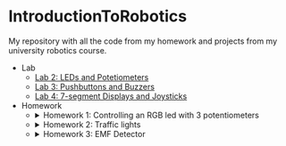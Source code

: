 # IntroductionToRobotics
My repository with all the code from my homework and projects from my university robotics course. 

- Lab
  - [Lab 2: LEDs and Potetiometers](/Lab/Lab%202)
  - [Lab 3: Pushbuttons and Buzzers](/Lab/Lab%203)
  - [Lab 4: 7-segment Displays and Joysticks](/Lab/Lab%204)
- Homework 
  - <details>
    <summary>Homework 1: Controlling an RGB led with 3 potentiometers</summary>
    <ol>
      <li> <b>Code:</b> <a href="/Homework/Homework_1.ino">Homework_1.ino</a></li>
      <li> <b>Technical Task:</b> Use a separate potentiometer in controlling each of the color of the RGB led. The control must be done with digital electronics (aka you must read the value of the potentiometer with Arduino, and write a mapped value to each of the pins connected to the led.</li>
      <li> <b>Coding task:</b> Coding style is of utmost importance. You must have a perfectly clean code in order to receive the maximum grade. Keep in mind that magic numbers are not accepted, although you might see them in the lab (as a trade-off for speed). Remember to be consistent in your style, check the style guide and the provided style document and use correct spacing.</li>
      <li> <b>Video:</b> https://youtu.be/HP5m1wVidqQ</li>
    </ol>
    
    ![signal-2021-10-26-223956_001](https://user-images.githubusercontent.com/61534490/138949839-e7d2ab05-39b8-4c67-be94-33af6387f5c7.jpeg) 
    ![signal-2021-10-26-224011_001](https://user-images.githubusercontent.com/61534490/138949855-a489288b-ceac-45ae-8cb0-a0de0ee7be67.jpeg)
    </details>

  - <details>
    <summary>Homework 2: Traffic lights</summary>
    <ol>
      <li> <b>Code:</b> <a href="/Homework/Homework_2.ino">Homework_2.ino</a></li>
      <li> <b>Technical Task:</b> Building the traffic lights for a crosswalk. You will use 2 LEDs to represent the traffic lights for people (red and green) and 3 LEDs to represent the traffic lights for cars (red, yellow and green).</li>
      <li> <b>Coding task:</b> The system has the following states: State 1 (default, reinstated after state 4 ends): green light for cars, red light for people, no sounds. Duration: indefinite, changed by pressing the button. State 2 (initiated by counting down 10 seconds after a button press): the light should be yellow for cars, red for people and no sounds. Duration: 3 seconds. State 3 (iniated after state 2 ends): red for cars, green for people and a beeping sound from the buzzer at a constant interval. Duration: 10 seconds. State 4 (initiated after state 3 ends): red for cars, blinking green for people and a beeping sound from the buzzer, at a constant interval, faster than the beeping in state 3. This state should last 5 seconds. Be careful: pressing the button in any state other than state 1 should NOT yield any actions.</li>
      <li> <b>Video:</b> https://youtu.be/99ff-oNFGz4</li>
    </ol>
  
    ![signal-2021-11-03-232115_001](https://user-images.githubusercontent.com/61534490/140195230-48a50108-2552-40d6-98bb-9c022f5307b9.jpeg)
    ![signal-2021-11-03-232115_002](https://user-images.githubusercontent.com/61534490/140195446-c2c7a526-4653-48e8-9d5e-be4b0842340c.jpeg)
    </details>
    
  - <details>
    <summary>Homework 3: EMF Detector</summary>
    <ol>
      <li> <b>Code:</b> <a href="/Homework/Homework_2.ino">Homework_2.ino</a></li>
      <li> <b>Technical Task:</b> Buil a Ghost Detector using a buzzer and a 7-segment display (or a led bar / or 8 leds in a row that simulate a led bar).</li>
      <li> <b>Coding task:</b> It should print the value on the 7-segment display (or light the led bar) and should make a sound based on the intensity. The catch: it’s really easy, but one of the mistakes you can do is not calibrate for the interval on the values you are going to get.</li>
      <li> <b>Video:</b> https://youtu.be/UK0OZxlMHN4</li>
    </ol>
  
    ![signal-2021-11-10-234530_001](https://user-images.githubusercontent.com/61534490/141199099-ef416178-ee76-4572-9532-8a7cdbe326c0.jpeg)
    ![signal-2021-11-10-234530_002](https://user-images.githubusercontent.com/61534490/141199108-9a687aa3-bfd1-40a0-bf3c-69b23f14fedc.jpeg)
    </details>

